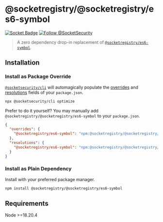 # @socketregistry/@socketregistry/es6-symbol

[![Socket Badge](https://socket.dev/api/badge/npm/package/@socketregistry/@socketregistry/es6-symbol)](https://socket.dev/npm/package/@socketregistry/@socketregistry/es6-symbol)
[![Follow @SocketSecurity](https://img.shields.io/twitter/follow/SocketSecurity?style=social)](https://twitter.com/SocketSecurity)

> A zero dependency drop-in replacement of
> [`@socketregistry/es6-symbol`](https://www.npmjs.com/package/@socketregistry/es6-symbol).

## Installation

### Install as Package Override

[`@socketsecurity/cli`](https://www.npmjs.com/package/@socketsecurity/cli) will
automagically populate the
[overrides](https://docs.npmjs.com/cli/v9/configuring-npm/package-json#overrides)
and [resolutions](https://yarnpkg.com/configuration/manifest#resolutions) fields
of your `package.json`.

```sh
npx @socketsecurity/cli optimize
```

Prefer to do it yourself? You may manually add
`@socketregistry/@socketregistry/es6-symbol` to your `package.json`.

```json
{
  "overrides": {
    "@socketregistry/es6-symbol": "npm:@socketregistry/@socketregistry/es6-symbol@^1"
  },
  "resolutions": {
    "@socketregistry/es6-symbol": "npm:@socketregistry/@socketregistry/es6-symbol@^1"
  }
}
```

### Install as Plain Dependency

Install with your preferred package manager.

```sh
npm install @socketregistry/@socketregistry/es6-symbol
```

## Requirements

Node &gt;=18.20.4
